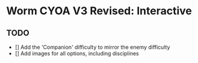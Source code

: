 # Worm CYOA V3 Revised: Interactive
## TODO
- [] Add the 'Companion' difficulty to mirror the enemy difficulty
- [] Add images for all options, including disciplines